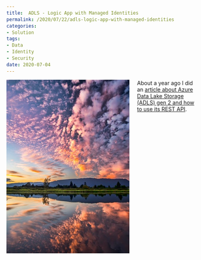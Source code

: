 ```yaml
---
title:  ADLS - Logic App with Managed Identities
permalink: /2020/07/22/adls-logic-app-with-managed-identities
categories:
- Solution
tags:
- Data
- Identity
- Security
date: 2020-07-04
---
```

<img style="float:left;padding-right:20px;" title="From pexels.com" src="/assets/posts/2020/3/adls-logic-app-with-managed-identities/lake.jpg" />

About a year ago I did an [article about Azure Data Lake Storage (ADLS) gen 2 and how to use its REST API](https://vincentlauzon.com/2019/05/15/how-to-use-azure-data-lake-storage-rest-api/).

